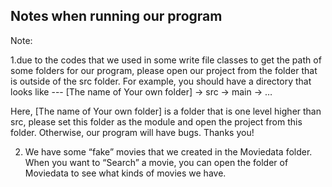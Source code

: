 ## Notes when running our program

Note:

1.due to the codes that we used in some write file classes to get the path of some folders for our program, please open our project from the folder that is outside of the src folder.
For example, you should have a directory that looks like --- [The name of Your own folder] -> src -> main -> …

Here, [The name of Your own folder] is a folder that is one level higher than src, please set this folder as the module and open the project from this folder. Otherwise, our program will have bugs. Thanks you!

2. We have some “fake” movies that we created in the Moviedata folder. When you want to “Search” a movie, you can open the folder of Moviedata to see what kinds of movies we have.
